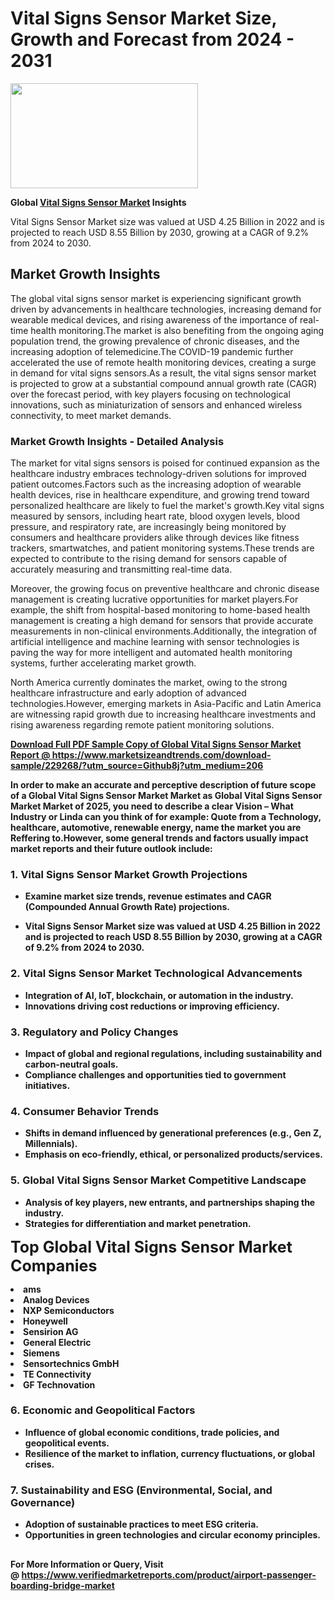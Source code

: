 <H1>Vital Signs Sensor Market Size, Growth and Forecast from 2024 - 2031</H1><img class="aligncenter size-medium wp-image-584254" src="https://thirdeyenews.in/wp-content/uploads/2024/09/Global-Market-Research-300x168.jpeg" alt="" width="300" height="168" /><p><strong>Global&nbsp;<a href="https://www.marketsizeandtrends.com/download-sample/229268/?utm_source=Github8j?utm_medium=206">Vital Signs Sensor Market</a> Insights</strong></p><p>Vital Signs Sensor Market size was valued at USD 4.25 Billion in 2022 and is projected to reach USD 8.55 Billion by 2030, growing at a CAGR of 9.2% from 2024 to 2030.</p><p><h2>Market Growth Insights</h2> <p>The global vital signs sensor market is experiencing significant growth driven by advancements in healthcare technologies, increasing demand for wearable medical devices, and rising awareness of the importance of real-time health monitoring.The market is also benefiting from the ongoing aging population trend, the growing prevalence of chronic diseases, and the increasing adoption of telemedicine.The COVID-19 pandemic further accelerated the use of remote health monitoring devices, creating a surge in demand for vital signs sensors.As a result, the vital signs sensor market is projected to grow at a substantial compound annual growth rate (CAGR) over the forecast period, with key players focusing on technological innovations, such as miniaturization of sensors and enhanced wireless connectivity, to meet market demands.</p> <p><strong><a href="sample_download_link_here"></a></strong></p> <h3>Market Growth Insights - Detailed Analysis</h3> <p>The market for vital signs sensors is poised for continued expansion as the healthcare industry embraces technology-driven solutions for improved patient outcomes.Factors such as the increasing adoption of wearable health devices, rise in healthcare expenditure, and growing trend toward personalized healthcare are likely to fuel the market's growth.Key vital signs measured by sensors, including heart rate, blood oxygen levels, blood pressure, and respiratory rate, are increasingly being monitored by consumers and healthcare providers alike through devices like fitness trackers, smartwatches, and patient monitoring systems.These trends are expected to contribute to the rising demand for sensors capable of accurately measuring and transmitting real-time data.</p> <p>Moreover, the growing focus on preventive healthcare and chronic disease management is creating lucrative opportunities for market players.For example, the shift from hospital-based monitoring to home-based health management is creating a high demand for sensors that provide accurate measurements in non-clinical environments.Additionally, the integration of artificial intelligence and machine learning with sensor technologies is paving the way for more intelligent and automated health monitoring systems, further accelerating market growth.</p> <p>North America currently dominates the market, owing to the strong healthcare infrastructure and early adoption of advanced technologies.However, emerging markets in Asia-Pacific and Latin America are witnessing rapid growth due to increasing healthcare investments and rising awareness regarding remote patient monitoring solutions.</p> <p><strong><a href="get_more_info_link_here"></p><p><span class=""><strong>Download Full PDF Sample Copy of Global Vital Signs Sensor Market Report</strong> @ <a href="https://www.marketsizeandtrends.com/download-sample/229268/?utm_source=Github8j?utm_medium=206" target="_blank">https://www.marketsizeandtrends.com/download-sample/229268/?utm_source=Github8j?utm_medium=206</a></span></p><p>In order to make an accurate and perceptive description of future scope of a Global&nbsp;Vital Signs Sensor Market Market as Global&nbsp;Vital Signs Sensor Market Market of 2025, you need to describe a clear Vision &ndash; What Industry or Linda can you think of for example: Quote from a Technology, healthcare, automotive, renewable energy, name the market you are Reffering to.However, some general trends and factors usually impact market reports and their future outlook include:</p><h3>1.&nbsp;<strong>Vital Signs Sensor Market Growth Projections</strong></h3><ul><li>Examine market size trends, revenue estimates and CAGR (Compounded Annual Growth Rate) projections.</li><li><p>Vital Signs Sensor Market size was valued at USD 4.25 Billion in 2022 and is projected to reach USD 8.55 Billion by 2030, growing at a CAGR of 9.2% from 2024 to 2030.</p></li></ul><h3>2.&nbsp;<strong>Vital Signs Sensor Market Technological Advancements</strong></h3><ul><li>Integration of AI, IoT, blockchain, or automation in the industry.</li><li>Innovations driving cost reductions or improving efficiency.</li></ul><h3>3.&nbsp;<strong>Regulatory and Policy Changes</strong></h3><ul><li>Impact of global and regional regulations, including sustainability and carbon-neutral goals.</li><li>Compliance challenges and opportunities tied to government initiatives.</li></ul><h3>4.&nbsp;<strong>Consumer Behavior Trends</strong></h3><ul><li>Shifts in demand influenced by generational preferences (e.g., Gen Z, Millennials).</li><li>Emphasis on eco-friendly, ethical, or personalized products/services.</li></ul><h3>5.&nbsp;<strong>Global Vital Signs Sensor Market Competitive Landscape</strong></h3><ul><li>Analysis of key players, new entrants, and partnerships shaping the industry.</li><li>Strategies for differentiation and market penetration.</li></ul><p data-pm-slice="1 1 []"><span style="color: inherit; font-family: inherit; font-size: 25px;">Top Global Vital Signs Sensor Market Companies</span></p><div class="" data-test-id=""><p><li>ams</li><li> Analog Devices</li><li> NXP Semiconductors</li><li> Honeywell</li><li> Sensirion AG</li><li> General Electric</li><li> Siemens</li><li> Sensortechnics GmbH</li><li> TE Connectivity</li><li> GF Technovation</li></p></div><h3>6.&nbsp;<strong>Economic and Geopolitical Factors</strong></h3><ul><li>Influence of global economic conditions, trade policies, and geopolitical events.</li><li>Resilience of the market to inflation, currency fluctuations, or global crises.</li></ul><h3>7.&nbsp;<strong>Sustainability and ESG (Environmental, Social, and Governance)</strong></h3><ul><li>Adoption of sustainable practices to meet ESG criteria.</li><li>Opportunities in green technologies and circular economy principles.</li></ul><h2><strong style="font-size: 14px;">For More Information or Query, Visit @&nbsp;</strong><a style="background-color: #ffffff; font-size: 14px;" href="https://www.marketsizeandtrends.com/report/vital-signs-sensor-market/" target="_blank">https://www.verifiedmarketreports.com/product/airport-passenger-boarding-bridge-market</a></h2>